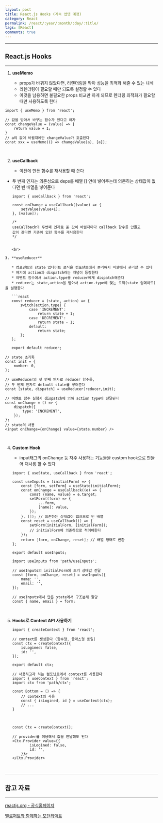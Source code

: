 ```yaml
---
layout: post
title: React.js Hooks (계속 업뎃 예정)
category: React
permalink: /react/:year/:month/:day/:title/
tags: [React]
comments: true
---
```


---

## React.js Hooks

---

1. **useMemo**

   * props가 바뀌지 않았다면, 리렌더링을 막아 성능을 최적화 해줄 수 있는 녀석
   * 리렌더링이 필요할 때만 되도록 설정할 수 있다
   * 이것을 남용하면 불필요한 props 비교만 하게 되므로 렌더링 최적화가 필요할 때만 사용하도록 한다
```react
import { useMemo } from 'react';

// 값을 받아서 바꾸는 함수가 있다고 하자
const changeValue = (value) => {
    return value + 1;
}
// a의 값이 바뀔때에만 changeValue가 호출된다
const xxx = useMemo(() => changeValue(a), [a]);
```

<br>

2. **useCallback**

   * 이전에 만든 함수를 재사용할 때 쓴다
* 두 번째 인자는 의존성으로 deps를 배열 [] 안에 넣어주는데 의존하는 상태값이 없다면 빈 배열을 넣어준다
   
   ```react
   import { useCallback } from 'react';
   
   const onChange = useCallback((value) => {
       setValue(value+1);
   }, [value]);
   
   /* 
   useCallback의 두번째 인자로 준 값이 바뀔때마다 callback 함수를 만들고
   값이 같다면 기존에 있던 함수를 재사용한다
   */
```
   
   <br>
   
3. **useReducer**

   * 컴포넌트의 state 업데이트 로직을 컴포넌트에서 분리해서 바깥에서 관리할 수 있다
   * 여기에 action과 dispatch라는 개념이 등장한다
   * 이벤트 함수에서 action.type을 reducer에게 dispatch해준다
   * reducer는 state,action을 받아서 action.type에 맞는 로직(state 업데이트)을 실행한다

   ```react
   const reducer = (state, action) => {
       switch(action.type) {
           case 'INCREMENT':
               return state + 1;
           case 'DECREMENT':
               return state - 1;
           default:
               return state;
       };
   };
   
   export default reducer;
   ```

   ```react
   // state 초기화
   const init = {
       number: 0,
   };
   
   // useReducer의 첫 번째 인자로 reducer 함수를, 
   // 두 번째 인자로 default state를 넣어준다
   const [state, dispatch] = useReducer(reducer,init);
   
   // 이벤트 함수 실행시 dispatch에 의해 action type이 전달된다
   const onChange = () => {
       dispatch({
           type: 'INCREMENT',
       });
   };
   // state의 사용
   <input onChange={onChange} value={state.number} />
   ```

   <br>

4. **Custom Hook**

   * input태그의 onChange 등 자주 사용하는 기능들을 custom hook으로 만들어 재사용 할 수 있다

   ```react
   import { useState, useCallback } from 'react';
   
   const useInputs = (initialForm) => {
       const [form, setForm] = useState(initialForm);
       const onChange = useCallback((e) => {
           const {name, value} = e.target;
           setForm((form) => {
               ...form,
               [name]: value,
           });
       }, []); // 의존하는 상태값이 없으므로 빈 배열
       const reset = useCallback(() => {
           setForm(initialForm, [initialForm]);
           // initialForm에 의존하므로 적어야한다
       });
       return [form, onChange, reset]; // 배열 형태로 반환
   };
   
   export default useInputs;
   ```

   ```react
   import useInputs from 'path/useInputs';
   
   // useInputs의 initialForm에 초기 상태값 전달
   const [form, onChange, reset] = useInputs({
       name: '',
       email: '',
   });
   
   // useInputs에서 만든 state에서 구조분해 할당
   const { name, email } = form;
   ```

   <br>

5. **Hooks로 Context API 사용하기**

   ```react
   import { createContext } from 'react';
   
   // context를 생성한다 (함수형, 클래스형 동일)
   const ctx = createContext({
       isLogined: false,
       id: '',
   });
   
   export default ctx;
   ```

   ```react
   // 사용하고자 하는 컴포넌트에서 context를 사용한다
   import { useContext } from 'react';
   import ctx from 'path/ctx';
   
   const Bottom = () => {
       // context의 사용
       const { isLogined, id } = useContext(ctx);
       // ...
   }
   ```

   <br>

   ```react
   const Ctx = createContext();
   
   // provider를 이용해서 값을 전달해도 된다
   <Ctx.Provider value={{
           isLogined: false,
           id: '',
       }}>
   </Ctx.Provider>
   ```

   

<br>

---

## 참고 자료

---

[reactjs.org - 공식홈페이지](https://ko.reactjs.org/tutorial/tutorial.html)

[벨로퍼트와 함께하는 모던리액트](https://react.vlpt.us/)